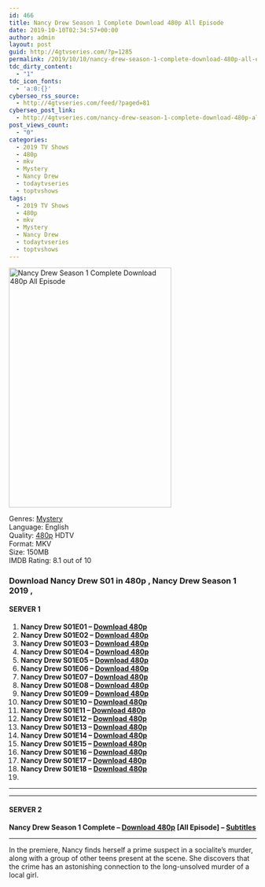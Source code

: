 ```yaml
---
id: 466
title: Nancy Drew Season 1 Complete Download 480p All Episode
date: 2019-10-10T02:34:57+00:00
author: admin
layout: post
guid: http://4gtvseries.com/?p=1285
permalink: /2019/10/10/nancy-drew-season-1-complete-download-480p-all-episode-2/
tdc_dirty_content:
  - "1"
tdc_icon_fonts:
  - 'a:0:{}'
cyberseo_rss_source:
  - http://4gtvseries.com/feed/?paged=81
cyberseo_post_link:
  - http://4gtvseries.com/nancy-drew-season-1-complete-download-480p-all-episode/
post_views_count:
  - "0"
categories:
  - 2019 TV Shows
  - 480p
  - mkv
  - Mystery
  - Nancy Drew
  - todaytvseries
  - toptvshows
tags:
  - 2019 TV Shows
  - 480p
  - mkv
  - Mystery
  - Nancy Drew
  - todaytvseries
  - toptvshows
---
```

<img loading="lazy" class="aligncenter" src="https://2.bp.blogspot.com/-8ROJRpc9m6s/XZ6T2gFbeXI/AAAAAAAAAc4/T4ZV4C4W8gsGEz1ao4j4LAuW69MykPpdgCK4BGAYYCw/s1600/Nancy%2BDrew%2BSeason%2B1.jpg" alt="Nancy Drew Season 1 Complete Download 480p All Episode" width="330" height="488" />

Genres: <a href="http://4gtvseries.com/tag/mystery/" data-wpel-link="internal">Mystery</a>  
Language: English  
Quality:&nbsp;<a href="http://4gtvseries.com/tag/480p/" data-wpel-link="internal">480p</a>&nbsp;HDTV  
Format: MKV  
Size: 150MB  
IMDB Rating: 8.1 out of 10

### **Download Nancy Drew S01 in 480p , Nancy Drew Season 1 2019 ,&nbsp;**

#### <span><strong>SERVER 1</strong></span>

  1. **Nancy Drew S01E01 – <a href="http://slink.dl480p.xyz/YWvaW" data-wpel-link="external" target="_blank" rel="nofollow external noopener noreferrer" class="wpel-icon-left"><i class="wpel-icon fa fa-download" aria-hidden="true"></i>Download 480p</a>**
  2. **Nancy Drew S01E02 – <a href="http://slink.dl480p.xyz/vI23l" data-wpel-link="external" target="_blank" rel="nofollow external noopener noreferrer" class="wpel-icon-left"><i class="wpel-icon fa fa-download" aria-hidden="true"></i>Download 480p</a>**
  3. **Nancy Drew S01E03 – <a href="http://slink.dl480p.xyz/GLOyQfLg" data-wpel-link="external" target="_blank" rel="nofollow external noopener noreferrer" class="wpel-icon-left"><i class="wpel-icon fa fa-download" aria-hidden="true"></i>Download 480p</a>**
  4. **Nancy Drew S01E04 – <a href="http://slink.dl480p.xyz/p7dfC" data-wpel-link="external" target="_blank" rel="nofollow external noopener noreferrer" class="wpel-icon-left"><i class="wpel-icon fa fa-download" aria-hidden="true"></i>Download 480p</a>**
  5. **Nancy Drew S01E05 – <a href="http://slink.dl480p.xyz/NiMxYh" data-wpel-link="external" target="_blank" rel="nofollow external noopener noreferrer" class="wpel-icon-left"><i class="wpel-icon fa fa-download" aria-hidden="true"></i>Download 480p</a>**
  6. **Nancy Drew S01E06 – <a href="http://slink.dl480p.xyz/0FbCh0" data-wpel-link="external" target="_blank" rel="nofollow external noopener noreferrer" class="wpel-icon-left"><i class="wpel-icon fa fa-download" aria-hidden="true"></i>Download 480p</a>**
  7. **Nancy Drew S01E07 – <a href="http://slink.dl480p.xyz/4CkTffyU" data-wpel-link="external" target="_blank" rel="nofollow external noopener noreferrer" class="wpel-icon-left"><i class="wpel-icon fa fa-download" aria-hidden="true"></i>Download 480p</a>**
  8. **Nancy Drew S01E08 – <a href="http://slink.dl480p.xyz/VcTM" data-wpel-link="external" target="_blank" rel="nofollow external noopener noreferrer" class="wpel-icon-left"><i class="wpel-icon fa fa-download" aria-hidden="true"></i>Download 480p</a>**
  9. **Nancy Drew S01E09 – <a href="http://slink.dl480p.xyz/Zch7BX" data-wpel-link="external" target="_blank" rel="nofollow external noopener noreferrer" class="wpel-icon-left"><i class="wpel-icon fa fa-download" aria-hidden="true"></i>Download 480p</a>**
 10. **Nancy Drew S01E10 – <a href="http://slink.dl480p.xyz/tMe2" data-wpel-link="external" target="_blank" rel="nofollow external noopener noreferrer" class="wpel-icon-left"><i class="wpel-icon fa fa-download" aria-hidden="true"></i>Download 480p</a>**
 11. **Nancy Drew S01E11 – <a href="http://slink.dl480p.xyz/fGwh" data-wpel-link="external" target="_blank" rel="nofollow external noopener noreferrer" class="wpel-icon-left"><i class="wpel-icon fa fa-download" aria-hidden="true"></i>Download 480p</a>**
 12. **Nancy Drew S01E12 – <a href="http://slink.dl480p.xyz/UJ455" data-wpel-link="external" target="_blank" rel="nofollow external noopener noreferrer" class="wpel-icon-left"><i class="wpel-icon fa fa-download" aria-hidden="true"></i>Download 480p</a>**
 13. **Nancy Drew S01E13 – <a href="http://slink.dl480p.xyz/6FUrpG" data-wpel-link="external" target="_blank" rel="nofollow external noopener noreferrer" class="wpel-icon-left"><i class="wpel-icon fa fa-download" aria-hidden="true"></i>Download 480p</a>**
 14. **Nancy Drew S01E14 – <a href="http://slink.dl480p.xyz/6Pa8" data-wpel-link="external" target="_blank" rel="nofollow external noopener noreferrer" class="wpel-icon-left"><i class="wpel-icon fa fa-download" aria-hidden="true"></i>Download 480p</a>**
 15. **Nancy Drew S01E15 – <a href="http://slink.dl480p.xyz/oE6eqgHe" data-wpel-link="external" target="_blank" rel="nofollow external noopener noreferrer" class="wpel-icon-left"><i class="wpel-icon fa fa-download" aria-hidden="true"></i>Download 480p</a>**
 16. **Nancy Drew S01E16 – <a href="http://slink.dl480p.xyz/YDzNzE" data-wpel-link="external" target="_blank" rel="nofollow external noopener noreferrer" class="wpel-icon-left"><i class="wpel-icon fa fa-download" aria-hidden="true"></i>Download 480p</a>**
 17. **Nancy Drew S01E17 – <a href="http://slink.dl480p.xyz/0FMFbV" data-wpel-link="external" target="_blank" rel="nofollow external noopener noreferrer" class="wpel-icon-left"><i class="wpel-icon fa fa-download" aria-hidden="true"></i>Download 480p</a>**
 18. **Nancy Drew S01E18 – <a href="http://slink.dl480p.xyz/WFnmPw" data-wpel-link="external" target="_blank" rel="nofollow external noopener noreferrer" class="wpel-icon-left"><i class="wpel-icon fa fa-download" aria-hidden="true"></i>Download 480p</a>**
 19. 

* * *

* * *

#### <span><strong>SERVER 2</strong></span>

**Nancy Drew Season 1 Complete – <a href="http://dl480p.xyz/1026/" data-wpel-link="external" target="_blank" rel="nofollow external noopener noreferrer" class="wpel-icon-left"><i class="wpel-icon fa fa-download" aria-hidden="true"></i>Download 480p</a> [All Episode] – <a href="https://subscene.com/subtitles/nancy-drew-first-season" data-wpel-link="external" target="_blank" rel="nofollow external noopener noreferrer" class="wpel-icon-left"><i class="wpel-icon fa fa-download" aria-hidden="true"></i>Subtitles</a>**

* * *

In the premiere, Nancy finds herself a prime suspect in a socialite’s murder, along with a group of other teens present at the scene. She discovers that the crime has an astonishing connection to the long-unsolved murder of a local girl.

<div align="center">
</div>